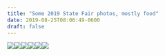 ```yaml
---
title: "Some 2019 State Fair photos, mostly food"
date: 2019-08-25T08:06:49-0600
draft: false
---
```


[![](/images/2019/b843f80c7d.jpg)](http://ianwhitney.micro.blog/uploads/2019/b843f80c7d.jpg)[![](/images/2019/dec6b93f2a.jpg)](http://ianwhitney.micro.blog/uploads/2019/dec6b93f2a.jpg)[![](/images/2019/7017347c2a.jpg)](http://ianwhitney.micro.blog/uploads/2019/7017347c2a.jpg)[![](/images/2019/a2be11d7d5.jpg)](http://ianwhitney.micro.blog/uploads/2019/a2be11d7d5.jpg)[![](/images/2019/ddd57bb695.jpg)](http://ianwhitney.micro.blog/uploads/2019/ddd57bb695.jpg)[![](/images/2019/6f9edd5fe1.jpg)](http://ianwhitney.micro.blog/uploads/2019/6f9edd5fe1.jpg)


